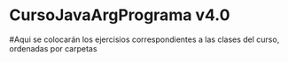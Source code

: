 # CursoJavaArgPrograma v4.0
#Aqui se colocarán los ejercisios correspondientes a las clases del curso, ordenadas por carpetas